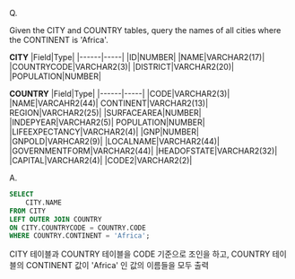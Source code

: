 Q.

Given the CITY and COUNTRY tables, query the names of all cities where the CONTINENT is 'Africa'.


<strong>CITY</strong>
|Field|Type|
|------|-----|
|ID|NUMBER|
|NAME|VARCHAR2(17)|
|COUNTRYCODE|VARCHAR2(3)|
|DISTRICT|VARCHAR2(20)|
|POPULATION|NUMBER|
<br>

<strong>COUNTRY</strong>
|Field|Type|
|------|-----|
|CODE|VARCHAR2(3)|
|NAME|VARCAHR2(44)|
CONTINENT|VARCHAR2(13)|
REGION|VARCHAR2(25)|
|SURFACEAREA|NUMBER|
|INDEPYEAR|VARCHAR2(5)|
POPULATION|NUMBER|
|LIFEEXPECTANCY|VARCHAR2(4)|
|GNP|NUMBER|
|GNPOLD|VARHCAR2(9)|
|LOCALNAME|VARCHAR2(44)|
|GOVERNMENTFORM|VARCHAR2(44)|
|HEADOFSTATE|VARCHAR2(32)|
|CAPITAL|VARCHAR2(4)|
|CODE2|VARCHAR2(2)|

A.
```SQL
SELECT
    CITY.NAME
FROM CITY
LEFT OUTER JOIN COUNTRY
ON CITY.COUNTRYCODE = COUNTRY.CODE
WHERE COUNTRY.CONTINENT = 'Africa';
```
CITY 테이블과 COUNTRY 테이블을 CODE 기준으로 조인을 하고, COUNTRY 테이블의 CONTINENT 값이 'Africa' 인 값의 이름들을 모두 출력
